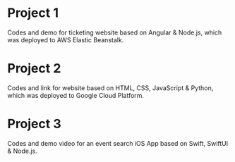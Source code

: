 # Project 1

Codes and demo for ticketing website based on Angular & Node.js, which was deployed to AWS Elastic Beanstalk.

# Project 2

Codes and link for website based on HTML, CSS, JavaScript & Python, which was deployed to Google Cloud Platform.

# Project 3

Codes and demo video for an event search iOS App based on Swift, SwiftUI & Node.js.
